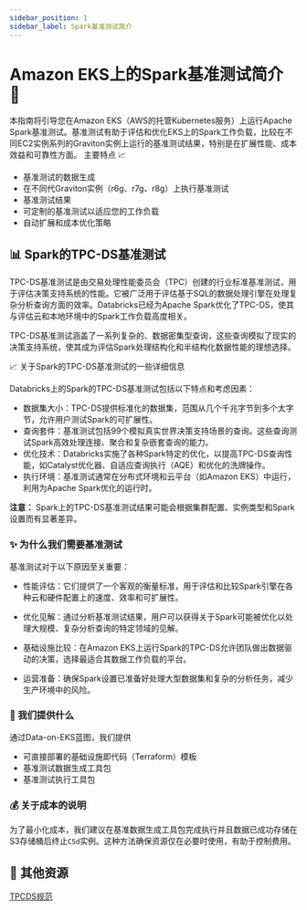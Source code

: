 ```yaml
---
sidebar_position: 1
sidebar_label: Spark基准测试简介
---
```


# Amazon EKS上的Spark基准测试简介 🚀

本指南将引导您在Amazon EKS（AWS的托管Kubernetes服务）上运行Apache Spark基准测试。基准测试有助于评估和优化EKS上的Spark工作负载，比较在不同EC2实例系列的Graviton实例上运行的基准测试结果，特别是在扩展性能、成本效益和可靠性方面。
主要特点 📈

- 基准测试的数据生成
- 在不同代Graviton实例（r6g、r7g、r8g）上执行基准测试
- 基准测试结果
- 可定制的基准测试以适应您的工作负载
- 自动扩展和成本优化策略

## 📊 Spark的TPC-DS基准测试

TPC-DS基准测试是由交易处理性能委员会（TPC）创建的行业标准基准测试，用于评估决策支持系统的性能。它被广泛用于评估基于SQL的数据处理引擎在处理复杂分析查询方面的效率。Databricks已经为Apache Spark优化了TPC-DS，使其与评估云和本地环境中的Spark工作负载高度相关。

TPC-DS基准测试涵盖了一系列复杂的、数据密集型查询，这些查询模拟了现实的决策支持系统，使其成为评估Spark处理结构化和半结构化数据性能的理想选择。

📈 关于Spark的TPC-DS基准测试的一些详细信息

Databricks上的Spark的TPC-DS基准测试包括以下特点和考虑因素：

- 数据集大小：TPC-DS提供标准化的数据集，范围从几个千兆字节到多个太字节，允许用户测试Spark的可扩展性。
- 查询套件：基准测试包括99个模拟真实世界决策支持场景的查询。这些查询测试Spark高效处理连接、聚合和复杂嵌套查询的能力。
- 优化技术：Databricks实施了各种Spark特定的优化，以提高TPC-DS查询性能，如Catalyst优化器、自适应查询执行（AQE）和优化的洗牌操作。
- 执行环境：基准测试通常在分布式环境和云平台（如Amazon EKS）中运行，利用为Apache Spark优化的运行时。

**注意：** Spark上的TPC-DS基准测试结果可能会根据集群配置、实例类型和Spark设置而有显著差异。

### ✨ 为什么我们需要基准测试

基准测试对于以下原因至关重要：

- 性能评估：它们提供了一个客观的衡量标准，用于评估和比较Spark引擎在各种云和硬件配置上的速度、效率和可扩展性。

- 优化见解：通过分析基准测试结果，用户可以获得关于Spark可能被优化以处理大规模、复杂分析查询的特定领域的见解。

- 基础设施比较：在Amazon EKS上运行Spark的TPC-DS允许团队做出数据驱动的决策，选择最适合其数据工作负载的平台。

- 运营准备：确保Spark设置已准备好处理大型数据集和复杂的分析任务，减少生产环境中的风险。

### 🎁 我们提供什么

通过Data-on-EKS蓝图，我们提供

- 可直接部署的基础设施即代码（Terraform）模板
- 基准测试数据生成工具包
- 基准测试执行工具包

### 💰 关于成本的说明

为了最小化成本，我们建议在基准数据生成工具包完成执行并且数据已成功存储在S3存储桶后终止`C5d`实例。这种方法确保资源仅在必要时使用，有助于控制费用。

## 🔗 其他资源

[TPCDS规范](https://www.tpc.org/tpcds/default5.asp)
